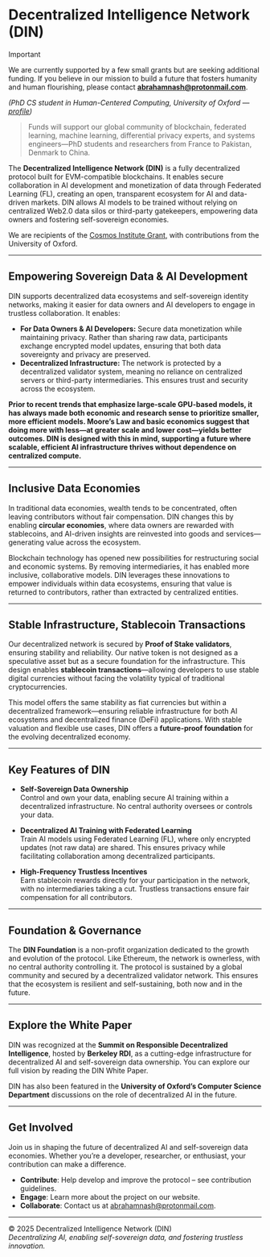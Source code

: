 # Decentralized Intelligence Network (DIN)

> [!IMPORTANT]
> We are currently supported by a few small grants but are seeking additional funding. If you believe in our mission to build a future that fosters humanity and human flourishing, please contact **abrahamnash@protonmail.com**.
> 
> *(PhD CS student in Human-Centered Computing, University of Oxford — [profile](https://www.cs.ox.ac.uk/people/abraham.nash/))*


> Funds will support our global community of blockchain, federated learning, machine learning, differential privacy experts, and systems engineers—PhD students and researchers from France to Pakistan, Denmark to China.

The **Decentralized Intelligence Network (DIN)** is a fully decentralized protocol built for EVM-compatible blockchains. It enables secure collaboration in AI development and monetization of data through Federated Learning (FL), creating an open, transparent ecosystem for AI and data-driven markets. DIN allows AI models to be trained without relying on centralized Web2.0 data silos or third-party gatekeepers, empowering data owners and fostering self-sovereign economies.

We are recipients of the [Cosmos Institute Grant](https://cosmos-institute.org), with contributions from the University of Oxford.

---

## Empowering Sovereign Data & AI Development

DIN supports decentralized data ecosystems and self-sovereign identity networks, making it easier for data owners and AI developers to engage in trustless collaboration. It enables:

- **For Data Owners & AI Developers:** Secure data monetization while maintaining privacy. Rather than sharing raw data, participants exchange encrypted model updates, ensuring that both data sovereignty and privacy are preserved.
- **Decentralized Infrastructure:** The network is protected by a decentralized validator system, meaning no reliance on centralized servers or third-party intermediaries. This ensures trust and security across the ecosystem.

**Prior to recent trends that emphasize large-scale GPU-based models, it has always made both economic and research sense to prioritize smaller, more efficient models. Moore’s Law and basic economics suggest that doing more with less—at greater scale and lower cost—yields better outcomes. DIN is designed with this in mind, supporting a future where scalable, efficient AI infrastructure thrives without dependence on centralized compute.**

---

## Inclusive Data Economies

In traditional data economies, wealth tends to be concentrated, often leaving contributors without fair compensation. DIN changes this by enabling **circular economies**, where data owners are rewarded with stablecoins, and AI-driven insights are reinvested into goods and services—generating value across the ecosystem.

Blockchain technology has opened new possibilities for restructuring social and economic systems. By removing intermediaries, it has enabled more inclusive, collaborative models. DIN leverages these innovations to empower individuals within data ecosystems, ensuring that value is returned to contributors, rather than extracted by centralized entities.

---

## Stable Infrastructure, Stablecoin Transactions

Our decentralized network is secured by **Proof of Stake validators**, ensuring stability and reliability. Our native token is not designed as a speculative asset but as a secure foundation for the infrastructure. This design enables **stablecoin transactions**—allowing developers to use stable digital currencies without facing the volatility typical of traditional cryptocurrencies.

This model offers the same stability as fiat currencies but within a decentralized framework—ensuring reliable infrastructure for both AI ecosystems and decentralized finance (DeFi) applications. With stable valuation and flexible use cases, DIN offers a **future-proof foundation** for the evolving decentralized economy.

---

## Key Features of DIN

- **Self-Sovereign Data Ownership**  
  Control and own your data, enabling secure AI training within a decentralized infrastructure. No central authority oversees or controls your data.

- **Decentralized AI Training with Federated Learning**  
  Train AI models using Federated Learning (FL), where only encrypted updates (not raw data) are shared. This ensures privacy while facilitating collaboration among decentralized participants.

- **High-Frequency Trustless Incentives**  
  Earn stablecoin rewards directly for your participation in the network, with no intermediaries taking a cut. Trustless transactions ensure fair compensation for all contributors.

---

## Foundation & Governance

The **DIN Foundation** is a non-profit organization dedicated to the growth and evolution of the protocol. Like Ethereum, the network is ownerless, with no central authority controlling it. The protocol is sustained by a global community and secured by a decentralized validator network. This ensures that the ecosystem is resilient and self-sustaining, both now and in the future.

---

## Explore the White Paper

DIN was recognized at the **Summit on Responsible Decentralized Intelligence**, hosted by **Berkeley RDI**, as a cutting-edge infrastructure for decentralized AI and self-sovereign data ownership. You can explore our full vision by reading the DIN White Paper.

DIN has also been featured in the **University of Oxford’s Computer Science Department** discussions on the role of decentralized AI in the future.

---

## Get Involved

Join us in shaping the future of decentralized AI and self-sovereign data economies. Whether you’re a developer, researcher, or enthusiast, your contribution can make a difference.

- **Contribute**: Help develop and improve the protocol – see contribution guidelines.  
- **Engage**: Learn more about the project on our website.  
- **Collaborate**: Contact us at [abrahamnash@protonmail.com](mailto:abrahamnash@protonmail.com).  

---

© 2025 Decentralized Intelligence Network (DIN)  
*Decentralizing AI, enabling self-sovereign data, and fostering trustless innovation.*
